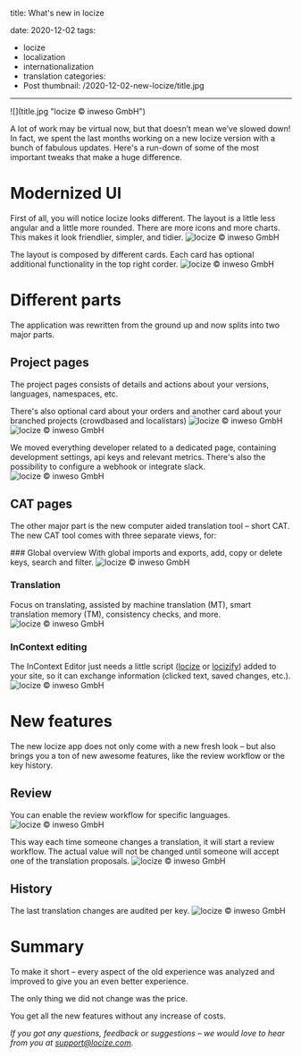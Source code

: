 title: What's new in locize

date: 2020-12-02
tags:
  - locize
  - localization
  - internationalization
  - translation
categories:
  - Post
thumbnail: /2020-12-02-new-locize/title.jpg
---

<div class="img-100">
![](title.jpg "locize © inweso GmbH")
</div>

A lot of work may be virtual now, but that doesn’t mean we’ve slowed down! In fact, we spent the last months working on a new locize version with a bunch of fabulous updates. Here's a run-down of some of the most important tweaks that make a huge difference.

# Modernized UI
First of all, you will notice locize looks different. The layout is a little less angular and a little more rounded.
There are more icons and more charts. This makes it look friendlier, simpler, and tidier.
![](overview.jpg "locize © inweso GmbH")

The layout is composed by different cards. Each card has optional additional functionality in the top right corder.
![](card.jpg "locize © inweso GmbH")


# Different parts
The application was rewritten from the ground up and now splits into two major parts.

## Project pages
The project pages consists of details and actions about your versions, languages, namespaces, etc.

There's also optional card about your orders and another card about your branched projects (crowdbased and localistars)
![](orders.jpg "locize © inweso GmbH")
![](branches.jpg "locize © inweso GmbH")

We moved everything developer related to a dedicated page, containing development settings, api keys and relevant metrics. There's also the possibility to configure a webhook or integrate slack.
![](dev.jpg "locize © inweso GmbH")

## CAT pages
The other major part is the new computer aided translation tool – short CAT. The new CAT tool comes with three separate views, for:

### Global overview
With global imports and exports, add, copy or delete keys, search and filter.
![](cat-overview.jpg "locize © inweso GmbH")

### Translation
Focus on translating, assisted by machine translation (MT), smart translation memory (TM), consistency checks, and more.
![](translation.jpg "locize © inweso GmbH")

### InContext editing
The InContext Editor just needs a little script ([locize](https://github.com/locize/locize) or [locizify](https://github.com/locize/locizify)) added to your site, so it can exchange information (clicked text, saved changes, etc.).
![](incontext.jpg "locize © inweso GmbH")


# New features
The new locize app does not only come with a new fresh look – but also brings you a ton of new awesome features, like the review workflow or the key history.

## Review
You can enable the review workflow for specific languages.
![](set-review.jpg "locize © inweso GmbH")

This way each time someone changes a translation, it will start a review workflow.
The actual value will not be changed until someone will accept one of the translation proposals.
![](review.jpg "locize © inweso GmbH")

## History
The last translation changes are audited per key.
![](history.jpg "locize © inweso GmbH")


# Summary
To make it short – every aspect of the old experience was analyzed and improved to give you an even better experience.

The only thing we did not change was the price.

You get all the new features without any increase of costs.



*If you got any questions, feedback or suggestions – we would love to hear from you at [support@locize.com](mailto:support@locize.com).*